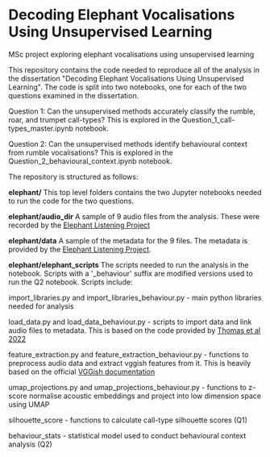# Decoding Elephant Vocalisations Using Unsupervised Learning
MSc project exploring elephant vocalisations using unsupervised learning

This repository contains the code needed to reproduce all of the analysis in the dissertation "Decoding Elephant Vocalisations Using Unsupervised Learning". The code is split into two notebooks, one for each of the two questions examined in the dissertation.

Question 1: Can the unsupervised methods accurately classify the rumble, roar, and trumpet call-types? This is explored in the Question_1_call-types_master.ipynb notebook.

Question 2: Can the unsupervised methods identify behavioural context from rumble vocalisations? This is explored in the Question_2_behavioural_context.ipynb notebook.

The repository is structured as follows:

**elephant/** This top level folders contains the two Jupyter notebooks needed to run the code for the two questions. 

**elephant/audio_dir** A sample of 9 audio files from the analysis. These were recorded by the [Elephant Listening Project](https://www.elephantlisteningproject.org/)

**elephant/data** A sample of the metadata for the 9 files. The metadata is provided by the [Elephant Listening Project](https://www.elephantlisteningproject.org/). 

**elephant/elephant_scripts** The scripts needed to run the analysis in the notebook. Scripts with a '_behaviour' suffix are modified versions used to run the Q2 notebook. Scripts include:

  import_libraries.py and import_libraries_behaviour.py - main python libraries needed for analysis
  
  load_data.py and load_data_behaviour.py - scripts to import data and link audio files to metadata. This is based on the code provided by [Thomas et al 2022](https://besjournals.onlinelibrary.wiley.com/doi/full/10.1111/1365-2656.13754)
  
  feature_extraction.py and feature_extraction_behaviour.py - functions to preprocess audio data and extract vggish features from it. This is heavily based on the official [VGGish documentation](https://github.com/tensorflow/models/tree/master/research/audioset/vggish)

  umap_projections.py and umap_projections_behaviour.py - functions to z-score normalise acoustic embeddings and project into low dimension space using UMAP

  silhouette_score - functions to calculate call-type silhouette scores (Q1)
  
  behaviour_stats - statistical model used to conduct behavioural context analysis (Q2)

  
  
